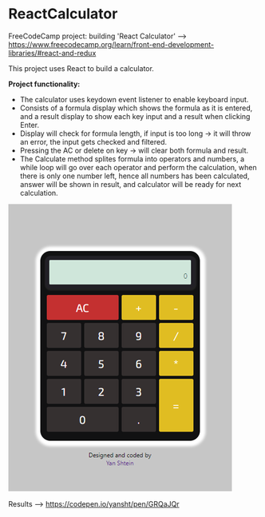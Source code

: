 # ReactCalculator

FreeCodeCamp project: building 'React Calculator' --> <br/>
https://www.freecodecamp.org/learn/front-end-development-libraries/#react-and-redux

This project uses React to build a calculator.

<b>Project functionality:</b>
- The calculator uses keydown event listener to enable keyboard input.
- Consists of a formula display which shows the formula as it is entered, and a result display to show each key input and a result when clicking Enter.
- Display will check for formula length, if input is too long -> it will throw an error, the input gets checked and filtered.
- Pressing the AC or delete on key -> will clear both formula and result.
- The Calculate method splites formula into operators and numbers, a while loop will go over each operator and perform the calculation, when there is only one number left, hence all numbers has been calculated, answer will be shown in result, and calculator will be ready for next calculation.

![Screenshot](calc.png)


Results --> 
https://codepen.io/yansht/pen/GRQaJQr
